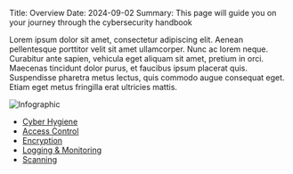 Title: Overview
Date: 2024-09-02
Summary: This page will guide you on your journey through the cybersecurity handbook

Lorem ipsum dolor sit amet, consectetur adipiscing elit. Aenean pellentesque porttitor velit sit amet ullamcorper. Nunc ac lorem neque. Curabitur ante sapien, vehicula eget aliquam sit amet, pretium in orci. Maecenas tincidunt dolor purus, et faucibus ipsum placerat quis. Suspendisse pharetra metus lectus, quis commodo augue consequat eget. Etiam eget metus fringilla erat ultricies mattis.

![Infographic]({static}/images/infographic.png)

- [Cyber Hygiene]({filename}/cyber-hygiene.md)
- [Access Control]({filename}/access-control.md)
- [Encryption]({filename}/encryption.md)
- [Logging & Monitoring]({filename}/logging-monitoring.md)
- [Scanning]({filename}/scanning.md)
